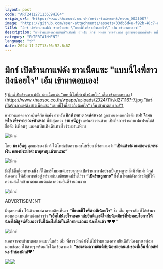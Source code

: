 ```yaml
---
layout: post
code: "ART2411271136C9HIG4"
origin_url: "https://www.khaosod.co.th/entertainment/news_9523957"
image: "https://github.com/user-attachments/assets/33db5d4e-f92b-48c7-a605-e31f0ea5e0ef"
title: "มิกซ์ เปิดร้านกาแฟดัง ชาวเน็ตแซะ \"แบบนี้ไงพี่สาวถึงน้อยใจ\" เอ็ม เข้ามาตอบเอง!"
description: "แห่ร่วมแสดงความยินดีกันคับคั่ง สำหรับ มิกซ์ เพทาย วงษ์คำเหลา ลูกชายของตลกชื่อดัง หม่ำ จ๊กมก หรือ เพ็ชรทาย วงษ์คำเหลา ที่ล่าสุดควง อาย ธนัฏฐา"
category: "ENTERTAINMENT"
language: "th"
date: 2024-11-27T13:06:52.646Z
---
```


# มิกซ์ เปิดร้านกาแฟดัง ชาวเน็ตแซะ "แบบนี้ไงพี่สาวถึงน้อยใจ" เอ็ม เข้ามาตอบเอง!

[![มิกซ์ เปิดร้านกาแฟดัง ชาวเน็ตแซะ "แบบนี้ไงพี่สาวถึงน้อยใจ" เอ็ม เข้ามาตอบเอง!](https://www.khaosod.co.th/wpapp/uploads/2024/11/vkl271167-7.jpg "มิกซ์ เปิดร้านกาแฟดัง ชาวเน็ตแซะ "แบบนี้ไงพี่สาวถึงน้อยใจ" เอ็ม เข้ามาตอบเอง!")](https://www.khaosod.co.th/wpapp/uploads/2024/11/vkl271167-7.jpg)

แห่ร่วมแสดงความยินดีกันคับคั่ง สำหรับ **มิกซ์ เพทาย วงษ์คำเหลา** ลูกชายของตลกชื่อดัง **หม่ำ จ๊กมก หรือ เพ็ชรทาย วงษ์คำเหลา** ที่ล่าสุดควง **อาย ธนัฏฐา** แฟนสาวคนสวย เปิดกิจการร้านกาแฟแฟรนไชส์ชื่อดัง มีเพื่อนๆ และคนบันเทิงเดินทางไปร่วมงานเพียบ

![มิกซ์ ](https://www.khaosod.co.th/wpapp/uploads/2024/11/vkl271167-4.jpg)

โดย **มด เอ็นดู** คุณแม่ของ มิกค์ ได้โพสต์ข้อความลงโซเชียล มีข้อความว่า **“เปิดแล้วค่ะ อเมซอน ซ.พระเงิน คลองประปาค่ะ มาอุดหนุนด้วยนะคะ”**

![มิกซ์ ](https://www.khaosod.co.th/wpapp/uploads/2024/11/vkl271167-3.jpg)

มีผู้ใช้ติ๊กต็อกท่านหนึ่ง ก็ได้แชร์โมเมนต์บรรยากาศ เปิดร้านกาแฟอย่างเป็นทางการ ซึ่งมี พี่หม่ำ มิกค์ น้องอาย ให้สัมภาษณ์อยู่ พร้อมกับเขขียนแคปชั่นไว้ว่า **“เปิดร้านลูกชาย”** ซึ่งในโพสต์ดังกล่าวมีผู้ที่ให้ความสนใจเข้ามาคอมเมนต์แสดงความยินดีจำนวนมาก

![มิกซ์ ](https://www.khaosod.co.th/wpapp/uploads/2024/11/vkl271167-2.jpg)

ADVERTISEMENT

มีบุคคลหนึ่ง ได้เข้ามาแสดงความคิดเห็นว่า **“ก็แบบนี้ไงพี่สาวถึงน้อยใจ”** ซึ่ง เอ็ม บุษราคัม ก็ได้เข้ามาตอบคอมเมนต์คนดังกล่าวว่า **“เอ็มไม่น้อยใจนะคะ กลับยินดีและดีใจกับน้องมิกซ์ที่พ่อมอบโอกาสให้น้องได้พิสูจน์ตัวเองว่าวันนี้น้องไม่ได้เป็นเด็กชายแล้วนะ น้องโตแล้ว ❤️❤️”**

![มิกซ์ ](https://www.khaosod.co.th/wpapp/uploads/2024/11/vkl271167-9.jpg)

นอกจากจะเข้ามาตอบเองแบบนี้แล้ว เอ็ม พี่สาว มิกค์ ยังได้ไปร่วมแสดงความยินดีกับน้องชาย พร้อมมอบช่อดอกไม้สวยๆ พร้อมกับโน้ตข้อความว่า **“ขอแสดงความยินดีกับน้องชายคนเก่งของพี่เอ็ม พี่กอล์ฟนะ รักน้องมิกค์❤️”**

![](https://www.khaosod.co.th/wpapp/uploads/2024/11/vkl271167-12.jpg)![](https://www.khaosod.co.th/wpapp/uploads/2024/11/vkl271167-5.jpg)
